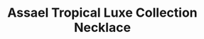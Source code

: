 ---
title: Assael Tropical Luxe Collection Necklace
description: |
  This vibrant necklace composed of lushly hued gemstones is a spectacular way to make the grandest of entrances.
specs: |
  13.8 - 8.0mm Multicolored South Sea Cultured Pearls with 9.68 carats of White Diamonds, 51.89 carats of Multicolored Sapphires and 6.261 carats of Tsavorite Garnets, set in 18K White Gold.
images:
  - assael-tropical-luxe-collection-necklace.jpg
category: Couture
tags:
  - necklaces
---